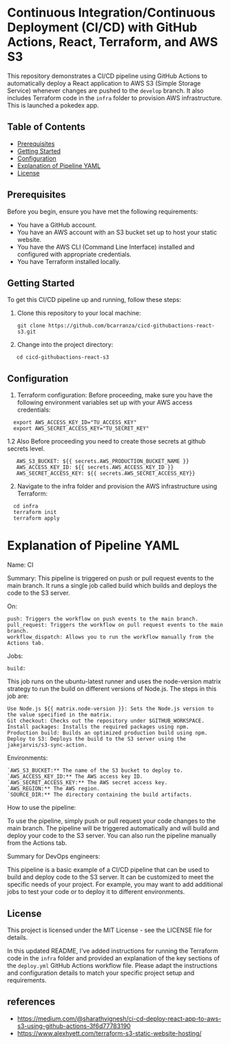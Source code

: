 # Continuous Integration/Continuous Deployment (CI/CD) with GitHub Actions, React, Terraform, and AWS S3

This repository demonstrates a CI/CD pipeline using GitHub Actions to automatically deploy a React application to AWS S3 (Simple Storage Service) whenever changes are pushed to the `develop` branch. It also includes Terraform code in the `infra` folder to provision AWS infrastructure.
This is launched a pokedex app. 

## Table of Contents

- [Prerequisites](#prerequisites)
- [Getting Started](#getting-started)
- [Configuration](#configuration)
- [Explanation of Pipeline YAML](#explanation-of-pipeline-yaml)
- [License](#license)

## Prerequisites

Before you begin, ensure you have met the following requirements:

- You have a GitHub account.
- You have an AWS account with an S3 bucket set up to host your static website.
- You have the AWS CLI (Command Line Interface) installed and configured with appropriate credentials.
- You have Terraform installed locally.

## Getting Started

To get this CI/CD pipeline up and running, follow these steps:

1. Clone this repository to your local machine:

   ```shell
   git clone https://github.com/bcarranza/cicd-githubactions-react-s3.git
   ```

2. Change into the project directory:

```shell
   cd cicd-githubactions-react-s3
```

## Configuration
1. Terraform configuration: Before proceeding, make sure you have the following environment variables set up with your AWS access credentials:

```shell
  export AWS_ACCESS_KEY_ID="TU_ACCESS_KEY"
  export AWS_SECRET_ACCESS_KEY="TU_SECRET_KEY"
```

1.2 Also Before proceeding you need to create those secrets at github secrets level. 
```shell
   AWS_S3_BUCKET: ${{ secrets.AWS_PRODUCTION_BUCKET_NAME }}
   AWS_ACCESS_KEY_ID: ${{ secrets.AWS_ACCESS_KEY_ID }}
   AWS_SECRET_ACCESS_KEY: ${{ secrets.AWS_SECRET_ACCESS_KEY}}
```

2. Navigate to the infra folder and provision the AWS infrastructure using Terraform:

```shell
  cd infra
  terraform init
  terraform apply
```
# Explanation of Pipeline YAML
Name: CI

Summary: This pipeline is triggered on push or pull request events to the main branch. It runs a single job called build which builds and deploys the code to the S3 server.

On:

    push: Triggers the workflow on push events to the main branch.
    pull_request: Triggers the workflow on pull request events to the main branch.
    workflow_dispatch: Allows you to run the workflow manually from the Actions tab.

Jobs:

    build:

This job runs on the ubuntu-latest runner and uses the node-version matrix strategy to run the build on different versions of Node.js. The steps in this job are:

    Use Node.js ${{ matrix.node-version }}: Sets the Node.js version to the value specified in the matrix.
    Git checkout: Checks out the repository under $GITHUB_WORKSPACE.
    Install packages: Installs the required packages using npm.
    Production build: Builds an optimized production build using npm.
    Deploy to S3: Deploys the build to the S3 server using the jakejarvis/s3-sync-action.

Environments:

    `AWS_S3_BUCKET:** The name of the S3 bucket to deploy to.
    `AWS_ACCESS_KEY_ID:** The AWS access key ID.
    `AWS_SECRET_ACCESS_KEY:** The AWS secret access key.
    `AWS_REGION:** The AWS region.
    `SOURCE_DIR:** The directory containing the build artifacts.

How to use the pipeline:

To use the pipeline, simply push or pull request your code changes to the main branch. The pipeline will be triggered automatically and will build and deploy your code to the S3 server. You can also run the pipeline manually from the Actions tab.

Summary for DevOps engineers:

This pipeline is a basic example of a CI/CD pipeline that can be used to build and deploy code to the S3 server. It can be customized to meet the specific needs of your project. For example, you may want to add additional jobs to test your code or to deploy it to different environments.

## License
This project is licensed under the MIT License - see the LICENSE file for details.

In this updated README, I've added instructions for running the Terraform code in the `infra` folder and provided an explanation of the key sections of the `deploy.yml` GitHub Actions workflow file. Please adapt the instructions and configuration details to match your specific project setup and requirements.


## references

- https://medium.com/@sharathvignesh/ci-cd-deploy-react-app-to-aws-s3-using-github-actions-3f6d77783190 
- https://www.alexhyett.com/terraform-s3-static-website-hosting/
